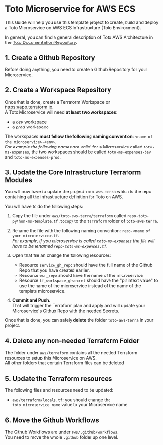 # Toto Microservice for AWS ECS

This Guide will help you use this template project to create, build and deploy a Toto Microservice on AWS ECS Infrastructure (Toto Environment).

In general, you can find a general description of Toto AWS Architecture in the [Toto Documentation Repository](https://github.com/nicolasances/toto). 

## 1. Create a Github Repository
Before doing anything, you need to create a Github Repository for your Microservice.

## 2. Create a Workspace Repository
Once that is done, create a Terraform Workspace on https://app.terraform.io. <br>
A Toto Microservice will need **at least two workspaces**: 
* a *dev* workspace
* a *prod* workspace

The workspaces **must follow the following naming convention**: `<name of the microservice>-<env>`. <br>
*For example the following names are valid*: for a Microservice called `toto-ms-expenses`, the two workspaces should be called `toto-ms-expenses-dev` and `toto-ms-expenses-prod`.

## 3. Update the Core Infrastructure Terraform Modules
You will now have to update the project `toto-aws-terra` which is the repo containing all the infrastructure definition for Toto on AWS. 

You will have to do the following steps: 

1. Copy the file under `aws/toto-aws-terra/terraform` called `repo-toto-python-ms-template.tf.tocopy` to the `terraform` folder of `toto-aws-terra`.

2. Rename the file with the following naming convention: `repo-<name of your microservice>.tf`. <br>
*For example, if you microservice is called `toto-ms-expenses` the file will have to be renamed `repo-toto-ms-expenses.tf`*.

3. Open that file an change the following resources:
    * Resource `service_gh_repo` should have the full name of the Github Repo that you have created earlier. 
    * Resource `ecr_repo` should have the name of the microservice
    * Resource `tf_workspace_ghsecret` should have the "plaintext value" to use the name of the microservice instead of the name of the template microservice.

4. **Commit and Push**. <br>
That will trigger the Terraform plan and apply and will update your Microservice's Github Repo with the needed Secrets. 

Once that is done, you can safely **delete** the folder `toto-aws-terra` in your project. 

## 4. Delete any non-needed Terraform Folder
The folder under `aws/terraform` contains all the needed Terraform resources to setup this Microservice on AWS. <br>
All other folders that contain Terraform files can be deleted

## 5. Update the Terraform resources
The following files and resources need to be updated: 
* `aws/terraform/locals.tf`: you should change the `toto_microservice_name` value to your Microservice name

## 6. Move the Github Workflows
The Github Workflows are under `aws/.github/workflows`. <br>
You need to move the whole `.github` folder up one level. 
